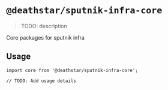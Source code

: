 # `@deathstar/sputnik-infra-core`

> TODO: description

Core packages for sputnik infra

## Usage

```
import core from '@deathstar/sputnik-infra-core';

// TODO: Add usage details
```
